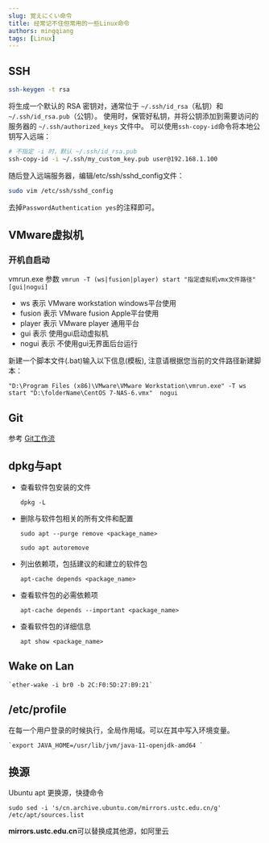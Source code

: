```yaml
---
slug: 覚えにくい命令
title: 经常记不住但常用的一些Linux命令
authors: mingqiang
tags: [Linux]
---
```


## SSH

```bash
ssh-keygen -t rsa
```
将生成一个默认的 RSA 密钥对，通常位于 `~/.ssh/id_rsa`（私钥）和 `~/.ssh/id_rsa.pub`（公钥）。
使用时，保管好私钥，并将公钥添加到需要访问的服务器的 `~/.ssh/authorized_keys` 文件中。
可以使用`ssh-copy-id`命令将本地公钥写入远端：
```bash
# 不指定 -i 时，默认 ~/.ssh/id_rsa.pub
ssh-copy-id -i ~/.ssh/my_custom_key.pub user@192.168.1.100
```
随后登入远端服务器，编辑/etc/ssh/sshd_config文件：
```bash
sudo vim /etc/ssh/sshd_config
```
去掉`PasswordAuthentication yes`的注释即可。

## VMware虚拟机

### 开机自启动
vmrun.exe 参数 `vmrun -T (ws|fusion|player) start "指定虚拟机vmx文件路径" [gui|nogui]`

* ws 表示 VMware workstation windows平台使用
* fusion 表示 VMware fusion Apple平台使用
* player 表示 VMware player 通用平台
* gui 表示 使用gui启动虚拟机
* nogui 表示 不使用gui无界面后台运行

新建一个脚本文件(.bat)输入以下信息(模板), 注意请根据您当前的文件路径新建脚本：

```vbscript
"D:\Program Files (x86)\VMware\VMware Workstation\vmrun.exe" -T ws start "D:\folderName\CentOS 7-NAS-6.vmx"  nogui
```

## Git

参考 [Git工作流](https://www.youtube.com/watch?v=uj8hjLyEBmU)

## dpkg与apt

- 查看软件包安装的文件 

    `dpkg -L `
- 删除与软件包相关的所有文件和配置

    `sudo apt --purge remove <package_name>`

    `sudo apt autoremove`
- 列出依赖项，包括建议的和建立的软件包

    `apt-cache depends <package_name>`
- 查看软件包的必需依赖项

    `apt-cache depends --important <package_name>`
- 查看软件包的详细信息

    `apt show <package_name>`

## Wake on Lan

    `ether-wake -i br0 -b 2C:F0:5D:27:B9:21`

## /etc/profile
在每一个用户登录的时候执行，全局作用域。可以在其中写入环境变量。

    `export JAVA_HOME=/usr/lib/jvm/java-11-openjdk-amd64 `  

## 换源

Ubuntu apt 更换源，快捷命令

`sudo sed -i 's/cn.archive.ubuntu.com/mirrors.ustc.edu.cn/g' /etc/apt/sources.list`

**mirrors.ustc.edu.cn**可以替换成其他源，如阿里云